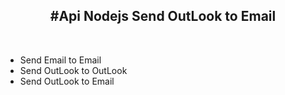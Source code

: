 <h2 align="center">#Api Nodejs Send OutLook to Email</h2>
<br>
<ul>
  <li>
    Send Email to Email
  </li>
   <li>
    Send OutLook to OutLook
  </li>
  <li>
     Send OutLook to Email
  </li>
</ul>
